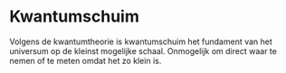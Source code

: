 # Kwantumschuim

Volgens de kwantumtheorie is kwantumschuim het fundament van het universum op de
kleinst mogelijke schaal. Onmogelijk om direct waar te nemen of te meten omdat
het zo klein is.
